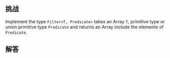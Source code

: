 ## 挑战



Implement the type `Filter<T, Predicate>` takes an Array `T`, primitive type or union primitive type `Predicate` and returns an Array include the elements of `Predicate`.


## 解答

